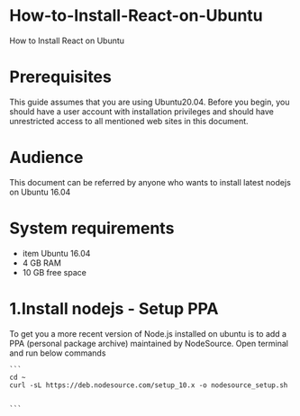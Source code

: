 # How-to-Install-React-on-Ubuntu
How to Install React on Ubuntu



# Prerequisites
This guide assumes that you are using Ubuntu20.04. Before you begin, you should have a user account with installation privileges and should have unrestricted access to all mentioned web sites in this document.

# Audience
This document can be referred by anyone who wants to install latest nodejs on Ubuntu 16.04

# System requirements
- item Ubuntu 16.04
- 4 GB RAM
- 10 GB free space  


# 1.Install nodejs - Setup PPA
To get you a more recent version of Node.js installed on ubuntu is to add a PPA (personal package archive) maintained by NodeSource. Open terminal and run below commands

    ```
    cd ~
    curl -sL https://deb.nodesource.com/setup_10.x -o nodesource_setup.sh


    ```